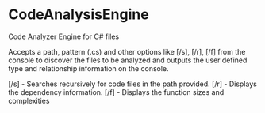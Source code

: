 # CodeAnalysisEngine
Code Analyzer Engine for C# files

Accepts a path, pattern (.cs) and other options like [/s], [/r], [/f] from the console to discover the files to be analyzed and outputs the user defined type and relationship information on the console.

[/s] - Searches recursively for code files in the path provided.
[/r] - Displays the dependency information.
[/f] - Displays the function sizes and complexities
